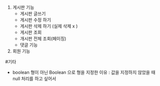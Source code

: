 1. 게시판 기능
   - 게시판 글쓰기
   - 게시판 수정 하기
   - 게시판 삭제 하기 (실제 삭제 x )
   - 게시판 조회
   - 개시판 전체 조회(페이징)
   - 댓글 기능 
2. 회원 기능 



#기타 
- boolean 형이 아닌 Boolean 으로 형을 지정한 이유 : 값을 지정하지 않았을 때 null 처리를 하고 싶어서 